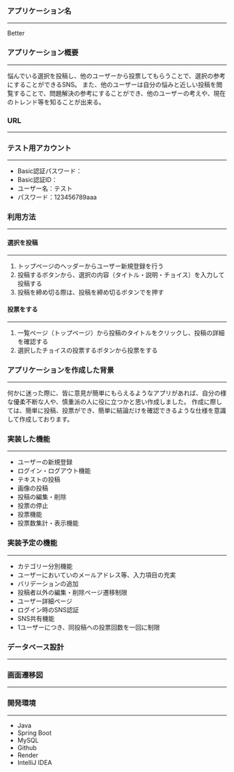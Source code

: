 ### アプリケーション名
___ 
Better

### アプリケーション概要
___
悩んでいる選択を投稿し、他のユーザーから投票してもらうことで、選択の参考にすることができるSNS。
また、他のユーザーは自分の悩みと近しい投稿を閲覧することで、問題解決の参考にすることができ、他のユーザーの考えや、現在のトレンド等を知ることが出来る。

### URL
___


### テスト用アカウント
___
* Basic認証パスワード：  
* Basic認証ID：
* ユーザー名：テスト
* パスワード：123456789aaa

### 利用方法
___

#### 選択を投稿
___
1. トップページのヘッダーからユーザー新規登録を行う
2. 投稿するボタンから、選択の内容（タイトル・説明・チョイス）を入力して投稿する
3. 投稿を締め切る際は、投稿を締め切るボタンでを押す

#### 投票をする
___
1. 一覧ページ（トップページ）から投稿のタイトルをクリックし、投稿の詳細を確認する
2. 選択したチョイスの投票するボタンから投票をする

### アプリケーションを作成した背景
___
何かに迷った際に、皆に意見が簡単にもらえるようなアプリがあれば、自分の様な優柔不断な人や、慎重派の人に役に立つかと思い作成しました。
作成に際しては、簡単に投稿、投票ができ、簡単に結論だけを確認できるような仕様を意識して作成しております。

### 実装した機能
___
* ユーザーの新規登録
* ログイン・ログアウト機能
* テキストの投稿
* 画像の投稿
* 投稿の編集・削除
* 投票の停止
* 投票機能
* 投票数集計・表示機能

### 実装予定の機能
___
* カテゴリー分別機能
* ユーザーにおいていのメールアドレス等、入力項目の充実
* バリデーションの追加
* 投稿者以外の編集・削除ページ遷移制限
* ユーザー詳細ページ
* ログイン時のSNS認証
* SNS共有機能
* 1ユーザーにつき、同投稿への投票回数を一回に制限

### データベース設計
___


### 画面遷移図
___



### 開発環境
___
* Java
* Spring Boot
* MySQL
* Github
* Render
* IntelliJ IDEA

